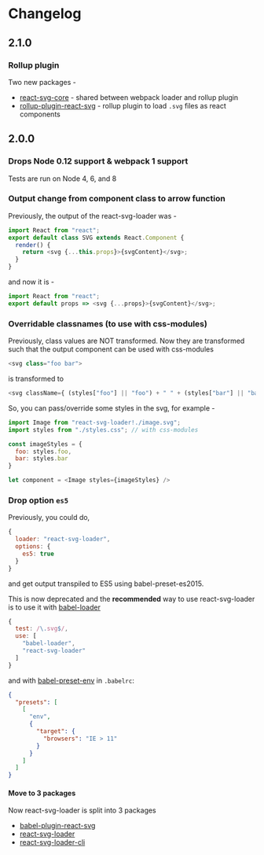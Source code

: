# Changelog

## 2.1.0

### Rollup plugin

Two new packages -

+ [react-svg-core](/packages/react-svg-core) - shared between webpack loader and rollup plugin
+ [rollup-plugin-react-svg](/packages/rollup-plugin-react-svg) - rollup plugin to load `.svg` files as react components

## 2.0.0

### Drops Node 0.12 support & webpack 1 support

Tests are run on Node 4, 6, and 8

### Output change from component class to arrow function

Previously, the output of the react-svg-loader was -

```js
import React from "react";
export default class SVG extends React.Component {
  render() {
    return <svg {...this.props}>{svgContent}</svg>;
  }
}
```

and now it is -

```js
import React from "react";
export default props => <svg {...props}>{svgContent}</svg>;
```

### Overridable classnames (to use with css-modules)

Previously, class values are NOT transformed. Now they are transformed such that the output component can be used with css-modules

```js
<svg class="foo bar">
```

is transformed to

```js
<svg className={ (styles["foo"] || "foo") + " " + (styles["bar"] || "bar") }>
```

So, you can pass/override some styles in the svg, for example -

```js
import Image from "react-svg-loader!./image.svg";
import styles from "./styles.css"; // with css-modules

const imageStyles = {
  foo: styles.foo,
  bar: styles.bar
}

let component = <Image styles={imageStyles} />
```

### Drop option `es5`

Previously, you could do,

```js
{
  loader: "react-svg-loader",
  options: {
    es5: true
  }
}
```

and get output transpiled to ES5 using babel-preset-es2015.

This is now deprecated and the **recommended** way to use react-svg-loader is to use it with [babel-loader](https://github.com/babel/babel-loader)

```js
{
  test: /\.svg$/,
  use: [
    "babel-loader",
    "react-svg-loader"
  ]
}
```

and with [babel-preset-env](https://github.com/babel/babel-preset-env) in `.babelrc`:

```json
{
  "presets": [
    [
      "env",
      {
        "target": {
          "browsers": "IE > 11"
        }
      }
    ]
  ]
}
```

#### Move to 3 packages

Now react-svg-loader is split into 3 packages

+ [babel-plugin-react-svg](/packages/babel-plugin-react-svg)
+ [react-svg-loader](/packages/react-svg-loader)
+ [react-svg-loader-cli](/packages/react-svg-loader-cli)
